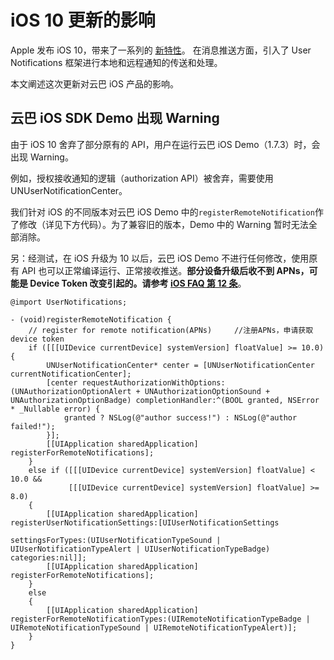 # iOS 10 更新的影响

Apple 发布 iOS 10，带来了一系列的 [新特性](https://developer.apple.com/library/content/releasenotes/General/WhatsNewIniOS/Articles/iOS10.html)。
在消息推送方面，引入了 User Notifications 框架进行本地和远程通知的传送和处理。

本文阐述这次更新对云巴 iOS 产品的影响。

## 云巴 iOS SDK Demo 出现 Warning

由于 iOS 10 舍弃了部分原有的 API，用户在运行云巴 iOS Demo（1.7.3）时，会出现 Warning。

例如，授权接收通知的逻辑（authorization API）被舍弃，需要使用 UNUserNotificationCenter。

我们针对 iOS 的不同版本对云巴 iOS Demo 中的`registerRemoteNotification`作了修改（详见下方代码）。为了兼容旧的版本，Demo 中的 Warning 暂时无法全部消除。

另：经测试，在 iOS 升级为 10 以后，云巴 iOS Demo 不进行任何修改，使用原有 API 也可以正常编译运行、正常接收推送。**部分设备升级后收不到 APNs，可能是 Device Token 改变引起的。请参考 [iOS FAQ 第 12 条](https://yunba.io/docs/ios_faq#12)**。

```
@import UserNotifications;
```


```
- (void)registerRemoteNotification {
    // register for remote notification(APNs)     //注册APNs，申请获取device token
    if ([[[UIDevice currentDevice] systemVersion] floatValue] >= 10.0) {
        UNUserNotificationCenter* center = [UNUserNotificationCenter currentNotificationCenter];
        [center requestAuthorizationWithOptions:(UNAuthorizationOptionAlert + UNAuthorizationOptionSound + UNAuthorizationOptionBadge) completionHandler:^(BOOL granted, NSError * _Nullable error) {
            granted ? NSLog(@"author success!") : NSLog(@"author failed!");
        }];
        [[UIApplication sharedApplication] registerForRemoteNotifications];
    }
    else if ([[[UIDevice currentDevice] systemVersion] floatValue] < 10.0 &&
             [[[UIDevice currentDevice] systemVersion] floatValue] >= 8.0)
    {
        [[UIApplication sharedApplication] registerUserNotificationSettings:[UIUserNotificationSettings
                                                                             settingsForTypes:(UIUserNotificationTypeSound | UIUserNotificationTypeAlert | UIUserNotificationTypeBadge) categories:nil]];
        [[UIApplication sharedApplication] registerForRemoteNotifications];
    }
    else
    {
        [[UIApplication sharedApplication] registerForRemoteNotificationTypes:(UIRemoteNotificationTypeBadge | UIRemoteNotificationTypeSound | UIRemoteNotificationTypeAlert)];
    }
}
```


